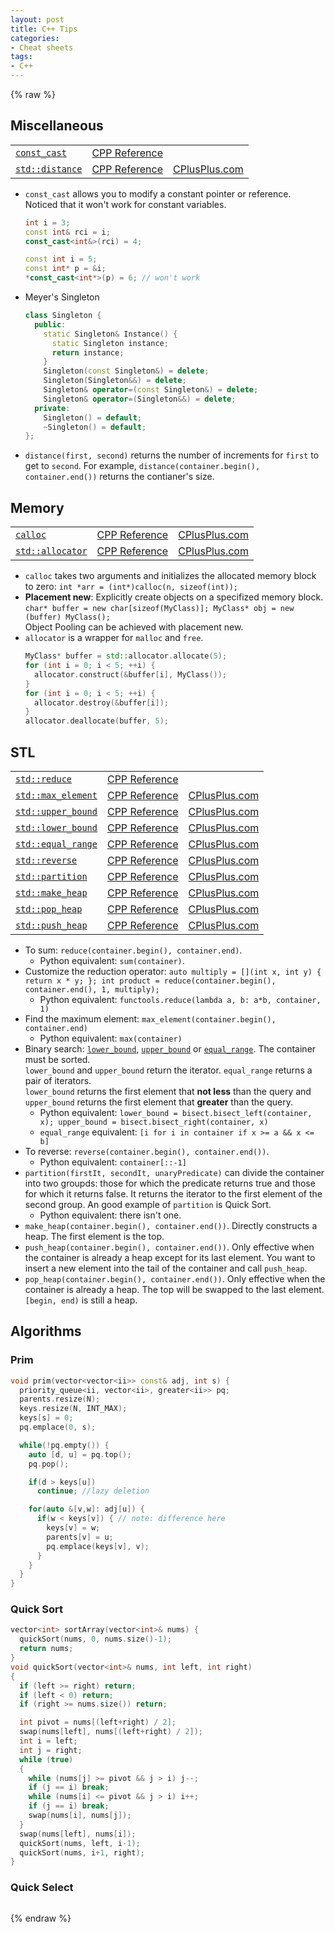 ```yaml
---
layout: post
title: C++ Tips
categories:
- Cheat sheets
tags:
- C++
---
```

{% raw %}

## Miscellaneous
|  |  |  |
| -------- | ------- | ------- |
| <a href="#const_cast" target="_self"><code>const_cast</code></a> | [CPP Reference](https://en.cppreference.com/w/cpp/language/const_cast) |  |
| <a href="#distance" target="_self"><code>std::distance</code></a> | [CPP Reference](https://en.cppreference.com/w/cpp/iterator/distance) | [CPlusPlus.com](https://cplusplus.com/reference/iterator/distance/) |

<a name="const_cast"></a>
- `const_cast` allows you to modify a constant pointer or reference. Noticed that it won't work for constant variables.
  ```cpp
  int i = 3;
  const int& rci = i;
  const_cast<int&>(rci) = 4;

  const int i = 5;
  const int* p = &i;
  *const_cast<int*>(p) = 6; // won't work
  ```
- Meyer's Singleton
  ```cpp
  class Singleton {
    public:
      static Singleton& Instance() {
        static Singleton instance;
        return instance;
      }
      Singleton(const Singleton&) = delete;
      Singleton(Singleton&&) = delete;
      Singleton& operator=(const Singleton&) = delete;
      Singleton& operator=(Singleton&&) = delete;
    private:
      Singleton() = default;
      ~Singleton() = default;
  };
  ```
<a name="distance"></a>
- `distance(first, second)` returns the number of increments for `first` to get to `second`. For example, `distance(container.begin(), container.end())` returns the contianer's size.

## Memory

|  |  |  |
| -------- | ------- | ------- |
| <a href="#calloc" target="_self"><code>calloc</code></a> | [CPP Reference](https://en.cppreference.com/w/c/memory/calloc) | [CPlusPlus.com](https://cplusplus.com/reference/cstdlib/calloc/) |
| <a href="#allocator" target="_self"><code>std::allocator</code></a> | [CPP Reference](https://en.cppreference.com/w/cpp/memory/allocator) | [CPlusPlus.com](https://cplusplus.com/reference/memory/allocator/) |

<a name="calloc"></a>
- `calloc` takes two arguments and initializes the allocated memory block to zero: `int *arr = (int*)calloc(n, sizeof(int));`
- **Placement new**: Explicitly create objects on a specifized memory block. `char* buffer = new char[sizeof(MyClass)]; MyClass* obj = new (buffer) MyClass();`<br>Object Pooling can be achieved with placement new.
<a name="allocator"></a>
- `allocator` is a wrapper for `malloc` and `free`.
  ```cpp
  MyClass* buffer = std::allocator.allocate(5);
  for (int i = 0; i < 5; ++i) {
    allocator.construct(&buffer[i], MyClass());
  }
  for (int i = 0; i < 5; ++i) {
    allocator.destroy(&buffer[i]);
  }
  allocator.deallocate(buffer, 5);
  ```

## STL

|  |  |  |
| -------- | ------- | ------- |
| <a href="#reduce" target="_self"><code>std::reduce</code></a> | [CPP Reference](https://en.cppreference.com/w/cpp/algorithm/reduce) |  |
| <a href="#max_element" target="_self"><code>std::max_element</code></a> | [CPP Reference](https://en.cppreference.com/w/cpp/algorithm/max_element) | [CPlusPlus.com](https://cplusplus.com/reference/algorithm/max_element/) |
| <a href="#upper_bound" target="_self"><code>std::upper_bound</code></a> | [CPP Reference](https://en.cppreference.com/w/cpp/algorithm/upper_bound) | [CPlusPlus.com](https://cplusplus.com/reference/algorithm/upper_bound/) |
| <a href="#lower_bound" target="_self"><code>std::lower_bound</code></a> | [CPP Reference](https://en.cppreference.com/w/cpp/algorithm/lower_bound) | [CPlusPlus.com](https://cplusplus.com/reference/algorithm/lower_bound/) |
| <a href="#equal_range" target="_self"><code>std::equal_range</code></a> | [CPP Reference](https://en.cppreference.com/w/cpp/algorithm/equal_range) | [CPlusPlus.com](https://cplusplus.com/reference/algorithm/equal_range/) |
| <a href="#reverse" target="_self"><code>std::reverse</code></a> | [CPP Reference](https://en.cppreference.com/w/cpp/algorithm/reverse) | [CPlusPlus.com](https://cplusplus.com/reference/algorithm/reverse/) |
| <a href="#partition" target="_self"><code>std::partition</code></a> | [CPP Reference](https://en.cppreference.com/w/cpp/algorithm/partition) | [CPlusPlus.com](https://cplusplus.com/reference/algorithm/partition/) |
| <a href="#make_heap" target="_self"><code>std::make_heap</code></a> | [CPP Reference](https://en.cppreference.com/w/cpp/algorithm/make_heap) | [CPlusPlus.com](https://cplusplus.com/reference/algorithm/make_heap/) |
| <a href="#pop_heap" target="_self"><code>std::pop_heap</code></a> | [CPP Reference](https://en.cppreference.com/w/cpp/algorithm/pop_heap) | [CPlusPlus.com](https://cplusplus.com/reference/algorithm/pop_heap/) |
| <a href="#push_heap" target="_self"><code>std::push_heap</code></a> | [CPP Reference](https://en.cppreference.com/w/cpp/algorithm/push_heap) | [CPlusPlus.com](https://cplusplus.com/reference/algorithm/push_heap/) |

<a name="reduce"></a>
- To sum: `reduce(container.begin(), container.end)`.
  - Python equivalent: `sum(container)`.
- Customize the reduction operator: `auto multiply = [](int x, int y) { return x * y; }; int product = reduce(container.begin(), container.end(), 1, multiply);`
  - Python equivalent: `functools.reduce(lambda a, b: a*b, container, 1)`
<a name="max_element"></a>
- Find the maximum element: `max_element(container.begin(), container.end)`
  - Python equivalent: `max(container)`
<a name="upper_bound"></a>
<a name="lower_bound"></a>
<a name="equal_range"></a>
- Binary search: [`lower_bound`](https://en.cppreference.com/w/cpp/algorithm/lower_bound), [`upper_bound`](https://en.cppreference.com/w/cpp/algorithm/upper_bound) or [`equal_range`](https://en.cppreference.com/w/cpp/algorithm/equal_range). The container must be sorted. <br>`lower_bound` and `upper_bound` return the iterator. `equal_range` returns a pair of iterators. <br>`lower_bound` returns the first element that **not less** than the query and `upper_bound` returns the first element that **greater** than the query.
  - Python equivalent: `lower_bound = bisect.bisect_left(container, x); upper_bound = bisect.bisect_right(container, x)`
  - `equal_range` equivalent: `[i for i in container if x >= a && x <= b]`
<a name="reverse"></a>
- To reverse: `reverse(container.begin(), container.end())`.
  - Python equivalent: `container[::-1]`
<a name="partition"></a>
- `partition(firstIt, secondIt, unaryPredicate)` can divide the container into two groupds: those for which the predicate returns true and those for which it returns false. It returns the iterator to the first element of the second group. An good example of `partition` is Quick Sort.
  -  Python equivalent: there isn't one.
<a name="make_heap"></a>
- `make_heap(container.begin(), container.end())`. Directly constructs a heap. The first element is the top.
<a name="push_heap"></a>
- `push_heap(container.begin(), container.end())`. Only effective when the container is already a heap except for its last element. You want to insert a new element into the tail of the container and call `push_heap`.
<a name="pop_heap"></a>
- `pop_heap(container.begin(), container.end())`. Only effective when the container is already a heap. The top will be swapped to the last element. `[begin, end)` is still a heap.

## Algorithms

### Prim

```cpp
void prim(vector<vector<ii>> const& adj, int s) {
  priority_queue<ii, vector<ii>, greater<ii>> pq;
  parents.resize(N);
  keys.resize(N, INT_MAX);
  keys[s] = 0;
  pq.emplace(0, s);

  while(!pq.empty()) {
    auto [d, u] = pq.top();
    pq.pop();

    if(d > keys[u])
      continue; //lazy deletion

    for(auto &[v,w]: adj[u]) {  
      if(w < keys[v]) { // note: difference here
        keys[v] = w;
        parents[v] = u;
        pq.emplace(keys[v], v);
      }
    }
  }
}
```

### Quick Sort

```cpp
vector<int> sortArray(vector<int>& nums) {
  quickSort(nums, 0, nums.size()-1);
  return nums;
}
void quickSort(vector<int>& nums, int left, int right)
{
  if (left >= right) return;
  if (left < 0) return;
  if (right >= nums.size()) return;

  int pivot = nums[(left+right) / 2];
  swap(nums[left], nums[(left+right) / 2]);
  int i = left;
  int j = right;
  while (true)
  {
    while (nums[j] >= pivot && j > i) j--;
    if (j == i) break;
    while (nums[i] <= pivot && j > i) i++;
    if (j == i) break;
    swap(nums[i], nums[j]);
  }
  swap(nums[left], nums[i]);
  quickSort(nums, left, i-1);
  quickSort(nums, i+1, right);
}
```

### Quick Select

```cpp
```

{% endraw %}